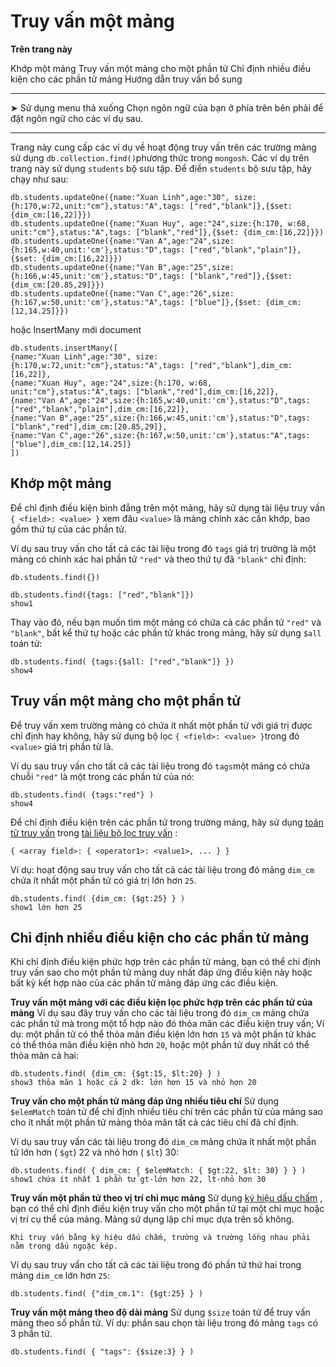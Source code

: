 # Truy vấn một mảng

**Trên trang này**

Khớp một mảng
Truy vấn một mảng cho một phần tử
Chỉ định nhiều điều kiện cho các phần tử mảng
Hướng dẫn truy vấn bổ sung

---
➤ Sử dụng menu thả xuống Chọn ngôn ngữ của bạn ở phía trên bên phải để đặt ngôn ngữ cho các ví dụ sau.

---
Trang này cung cấp các ví dụ về hoạt động truy vấn trên các trường mảng sử dụng `db.collection.find()`phương thức trong `mongosh`. Các ví dụ trên trang này sử dụng `students` bộ sưu tập. Để điền `students` bộ sưu tập, hãy chạy như sau:

```
db.students.updateOne({name:"Xuan Linh",age:"30", size:{h:170,w:72,unit:"cm"},status:"A",tags: ["red","blank"]},{$set: {dim_cm:[16,22]}})
db.students.updateOne({name:"Xuan Huy", age:"24",size:{h:170, w:68, unit:"cm"},status:"A",tags: ["blank","red"]},{$set: {dim_cm:[16,22]}})
db.students.updateOne({name:"Van A",age:"24",size:{h:165,w:40,unit:'cm'},status:"D",tags: ["red","blank","plain"]},{$set: {dim_cm:[16,22]}})
db.students.updateOne({name:"Van B",age:"25",size:{h:166,w:45,unit:'cm'},status:"D",tags: ["blank","red"]},{$set: {dim_cm:[20.85,29]}})
db.students.updateOne({name:"Van C",age:"26",size:{h:167,w:50,unit:'cm'},status:"A",tags: ["blue"]},{$set: {dim_cm:[12,14.25]}})
```
hoặc InsertMany mới document

```
db.students.insertMany([
{name:"Xuan Linh",age:"30", size:{h:170,w:72,unit:"cm"},status:"A",tags: ["red","blank"],dim_cm:[16,22]},
{name:"Xuan Huy", age:"24",size:{h:170, w:68, unit:"cm"},status:"A",tags: ["blank","red"],dim_cm:[16,22]},
{name:"Van A",age:"24",size:{h:165,w:40,unit:'cm'},status:"D",tags: ["red","blank","plain"],dim_cm:[16,22]},
{name:"Van B",age:"25",size:{h:166,w:45,unit:'cm'},status:"D",tags: ["blank","red"],dim_cm:[20.85,29]},
{name:"Van C",age:"26",size:{h:167,w:50,unit:'cm'},status:"A",tags: ["blue"],dim_cm:[12,14.25]}
])
```

## Khớp một mảng
Để chỉ định điều kiện bình đẳng trên một mảng, hãy sử dụng tài liệu truy vấn `{ <field>: <value> }` xem đâu `<value>` là mảng chính xác cần khớp, bao gồm thứ tự của các phần tử.

Ví dụ sau truy vấn cho tất cả các tài liệu trong đó `tags` giá trị trường là một mảng có chính xác hai phần tử `"red"` và theo thứ tự đã `"blank"` chỉ định:

```
db.students.find({})
```

```
db.students.find({tags: ["red","blank"]})
show1
```

Thay vào đó, nếu bạn muốn tìm một mảng có chứa cả các phần tử `"red"` và `"blank"`, bất kể thứ tự hoặc các phần tử khác trong mảng, hãy sử dụng `$all` toán tử:

```
db.students.find( {tags:{$all: ["red","blank"]} })
show4
```

## Truy vấn một mảng cho một phần tử
Để truy vấn xem trường mảng có chứa ít nhất một phần tử với giá trị được chỉ định hay không, hãy sử dụng bộ lọc `{ <field>: <value> }`trong đó `<value>` giá trị phần tử là.

Ví dụ sau truy vấn cho tất cả các tài liệu trong đó `tags`một mảng có chứa chuỗi `"red"` là một trong các phần tử của nó:

```
db.students.find( {tags:"red"} )
show4
```

Để chỉ định điều kiện trên các phần tử trong trường mảng, hãy sử dụng [toán tử truy vấn]() trong [tài liệu bộ lọc truy vấn]() :

```
{ <array field>: { <operator1>: <value1>, ... } }
```

Ví dụ: hoạt động sau truy vấn cho tất cả các tài liệu trong đó mảng `dim_cm` chứa ít nhất một phần tử có giá trị lớn hơn `25`.

```
db.students.find( {dim_cm: {$gt:25} } )
show1 lớn hơn 25
```

## Chỉ định nhiều điều kiện cho các phần tử mảng
Khi chỉ định điều kiện phức hợp trên các phần tử mảng, bạn có thể chỉ định truy vấn sao cho một phần tử mảng duy nhất đáp ứng điều kiện này hoặc bất kỳ kết hợp nào của các phần tử mảng đáp ứng các điều kiện.

**Truy vấn một mảng với các điều kiện lọc phức hợp trên các phần tử của mảng**
Ví dụ sau đây truy vấn cho các tài liệu trong đó `dim_cm` mảng chứa các phần tử mà trong một tổ hợp nào đó thỏa mãn các điều kiện truy vấn; Ví dụ: một phần tử có thể thỏa mãn điều kiện lớn hơn `15` và một phần tử khác có thể thỏa mãn điều kiện nhỏ hơn `20`, hoặc một phần tử duy nhất có thể thỏa mãn cả hai:

```
db.students.find( {dim_cm: {$gt:15, $lt:20} } )
show3 thỏa mãn 1 hoặc cả 2 dk: lớn hơn 15 và nhỏ hơn 20
```

**Truy vấn cho một phần tử mảng đáp ứng nhiều tiêu chí**
Sử dụng `$elemMatch` toán tử để chỉ định nhiều tiêu chí trên các phần tử của mảng sao cho ít nhất một phần tử mảng thỏa mãn tất cả các tiêu chí đã chỉ định.

Ví dụ sau truy vấn các tài liệu trong đó `dim_cm` mảng chứa ít nhất một phần tử lớn hơn ( `$gt`) 22 và nhỏ hơn ( `$lt`) 30:

```
db.students.find( { dim_cm: { $elemMatch: { $gt:22, $lt: 30} } } )
show1 chứa ít nhất 1 phần tử gt-lớn hơn 22, lt-nhỏ hơn 30
```

**Truy vấn một phần tử theo vị trí chỉ mục mảng**
Sử dụng [ký hiệu dấu chấm]() , bạn có thể chỉ định điều kiện truy vấn cho một phần tử tại một chỉ mục hoặc vị trí cụ thể của mảng. Mảng sử dụng lập chỉ mục dựa trên số không.

```
Khi truy vấn bằng ký hiệu dấu chấm, trường và trường lồng nhau phải nằm trong dấu ngoặc kép.
```

Ví dụ sau truy vấn cho tất cả các tài liệu trong đó phần tử thứ hai trong mảng `dim_cm` lớn hơn `25`:

```
db.students.find( {"dim_cm.1": {$gt:25} } )
```

**Truy vấn một mảng theo độ dài mảng**
Sử dụng `$size` toán tử để truy vấn mảng theo số phần tử. Ví dụ: phần sau chọn tài liệu trong đó mảng `tags` có 3 phần tử.

```
db.students.find( { "tags": {$size:3} } )
```